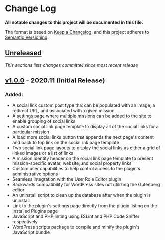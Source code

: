 # Change Log

**All notable changes to this project will be documented in this file.**

The format is based on [Keep a Changelog](https://keepachangelog.com/en/1.0.0/),
and this project adheres to [Semantic Versioning](https://semver.org/spec/v2.0.0.html).

## [Unreleased](https://github.com/IIP-Design/social-link-optimizer/compare/v1.0.0...HEAD)

_This sections lists changes committed since most recent release_

## [v1.0.0](https://github.com/IIP-Design/social-link-optimizer/releases/tag/v1.0.0) - 2020.11 (Initial Release)

### Added:

- A social link custom post type that can be populated with an image, a redirect URL, and associated with a given mission
- A settings page where multiple missions can be added to the site to enable grouping of social links
- A custom social link page template to display all of the social links for a particular mission
- A load more social links button that appends the next page's content and back to top link on the social link page template
- Two social link page layouts to display the social links as either a grid of linked images or a list of links
- A mission identity header on the social link page template to present mission-specific avatar, website, and social property links
- Custom user capabilities to help control access to the plugin's administrative options
- Seamless integration with the User Role Editor plugin
- Backwards compatibility for WordPress sites not utilizing the Gutenberg editor
- An uninstall script to clean up the database after when the plugin is uninstall
- Link to the plugin's settings page directly from the plugin listing on the Installed Plugins page
- JavaScript and PHP linting using ESLint and PHP Code Sniffer respectively
- WordPress scripts package to compile and minify the plugin's JavaScript bundle
